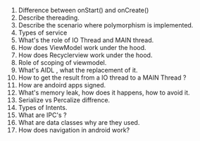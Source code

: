 1. Difference between onStart() and onCreate()
2. Describe thereading.
3. Describe the scenario where polymorphism is implemented.
4. Types of service
5. What's the role of IO Thread and MAIN thread.
6. How does ViewModel work under the hood.
7. How does Recyclerview work under the hood.
8. Role of scoping of viewmodel.
9. What's AIDL , what the replacement of it.
10. How to get the result from a IO thread to a MAIN Thread ?
11. How are andoird apps signed.
12. What's memory leak, how does it happens, how to avoid it.
13. Serialize vs Percalize diffrence.
14. Types of Intents.
15. What are IPC's ?
16. What are data classes why are they used.
17. How does navigation in android work? 
